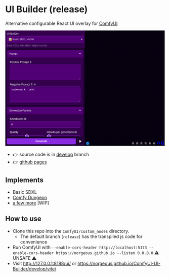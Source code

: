 # UI Builder (release)

Alternative configurable React UI overlay for [ComfyUI](https://github.com/comfyanonymous/ComfyUI)

[![Preview](https://raw.githubusercontent.com/norgeous/ComfyUI-UI-Builder/develop/_storycaps_/App/App_dark.png 'Preview')](https://norgeous.github.io/ComfyUI-UI-Builder/develop/vite/)

- 👉 source code is in [develop](https://github.com/norgeous/ComfyUI-UI-Builder/tree/develop) branch
- 👉 [github pages](https://norgeous.github.io/ComfyUI-UI-Builder/develop/)

## Implements

- Basic SDXL
- [Comfy Dungeon](https://github.com/cubiq/Comfy_Dungeon)
- [a few more](https://github.com/norgeous/ComfyUI-UI-Builder/tree/develop/src/configs) [WIP]

## How to use

- Clone this repo into the `ComfyUI/custom_nodes` directory.
  - The default branch (`release`) has the transpiled js code for convenience
- Run ComfyUI with `--enable-cors-header http://localhost:5173 --enable-cors-header https://norgeous.github.io --listen 0.0.0.0` ⚠️ UNSAFE ⚠️
- Visit http://127.0.0.1:8188/ui/ or https://norgeous.github.io/ComfyUI-UI-Builder/develop/vite/
